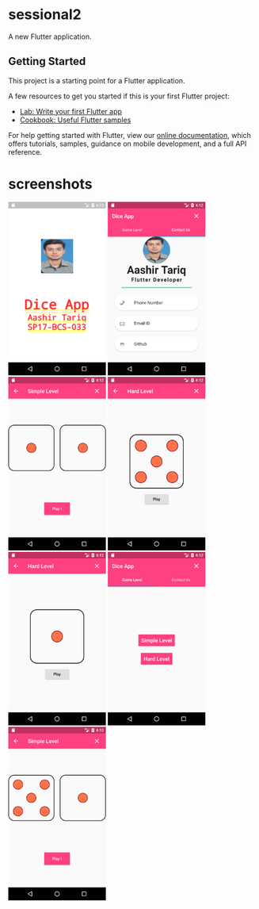 # sessional2

A new Flutter application.

## Getting Started

This project is a starting point for a Flutter application.

A few resources to get you started if this is your first Flutter project:

- [Lab: Write your first Flutter app](https://flutter.dev/docs/get-started/codelab)
- [Cookbook: Useful Flutter samples](https://flutter.dev/docs/cookbook)

For help getting started with Flutter, view our
[online documentation](https://flutter.dev/docs), which offers tutorials,
samples, guidance on mobile development, and a full API reference.
# screenshots
<img src="screenshots/splacsh.png" height="350em" />
<img src="screenshots/contact_us.png" height="350em" />
<img src="screenshots/dimple_level2.png" height="350em" />
<img src="screenshots/hard_level.png" height="350em" />
<img src="screenshots/hard_level2.png" height="350em" />
<img src="screenshots/main.png" height="350em" />
<img src="screenshots/simple_level.png" height="350em" />
